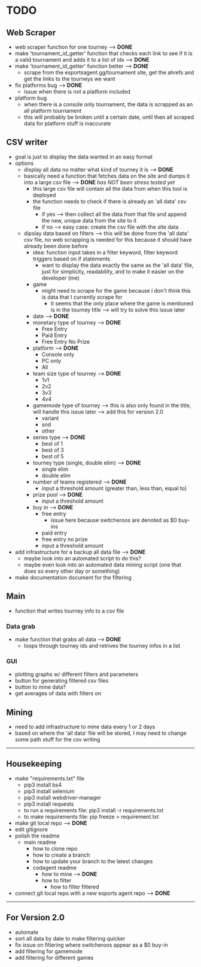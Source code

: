 # TODO

## Web Scraper
- web scraper function for one tourney --> **DONE**
- make 'tournament_id_getter' function that checks each link to see if it is a valid tournament and adds it to a list of ids --> **DONE**
- make 'tournament_id_getter' function better --> **DONE**
    - scrape from the esportsagent.gg/tournament site, get the ahrefs and get the links to the tourneys we want
- fix platforms bug --> **DONE** 
    - issue when there is not a platform included
- platform bug 
    - when there is a console only tournament, the data is scrapped as an all platform tournament
    - this will probably be broken until a certain date, until then all scraped data for platform stuff is inaccurate

## CSV writer
- goal is just to display the data wanted in an easy format
- options
    - display all data no matter what kind of tourney it is --> **DONE**
    - basically need a function that fetches data on the site and dumps it into a large csv file --> **DONE** *has NOT been stress tested yet*
        - this large csv file will contain all the data from when this tool is deployed
        - the function needs to check if there is already an 'all data' csv file
            - if yes --> then collect all the data from that file and append the new, unique data from the site to it
            - if no --> easy case: create the csv file with the site data 
    - dipslay data based on filters --> this will be done from the 'all data' csv file, no web scrapping is needed for this because it should have already been done before
        - idea: function input takes in a filter keyword, filter keyword triggers based on if statements
            - want to display the data exactly the same as the 'all data' file, just for simplicity, readability, and to make it easier on the developer (me) 
        - game
            - might need to scrape for the game because i don't think this is data that I currently scrape for 
                - it seems that the only place where the game is mentioned is in the tourney title --> will try to solve this issue later
        - date --> **DONE**
        - monetary type of tourney --> **DONE**
            - Free Entry 
            - Paid Entry
            - Free Entry No Prize
        - platform --> **DONE**
            - Console only
            - PC only 
            - All
        - team size type of tourney --> **DONE**
            - 1v1
            - 2v2
            - 3v3
            - 4v4
        - gamemode type of tourney --> this is also only found in the title, will handle this issue later --> add this for version 2.0
            - variant
            - snd
            - other
        - series type --> **DONE**
            - best of 1 
            - best of 3 
            - best of 5
        - tourney type (single, double elim) --> **DONE**
            - single elim
            - double elim
        - number of teams registered --> **DONE**
            - input a threshold amount (greater than, less than, equal to)
        - prize pool --> **DONE**
            - input a threshold amount
        - buy in --> **DONE**
            - free entry
                - issue here because switcheroos are denoted as $0 buy-ins
            - paid entry 
            - free entry no prize
            - input a threshold amount 
- add infrastructure for a backup all data file --> **DONE**
    - maybe look into an automated script to do this? 
    - maybe even look into an automated data mining script (one that does so every other day or something)
- make documentation document for the filtering



## Main
- function that writes tourney info to a csv file

### Data grab
- make function that grabs all data --> **DONE**
    - loops through tourney ids and retrives the tourney infos in a list  
    
### GUI
- plotting graphs w/ different filters and parameters
- button for generating filtered csv files 
- button to mine data? 
- get averages of data with filters on 

## Mining 
- need to add infrastructure to mine data every 1 or 2 days 
- based on where the 'all data' file will be stored, I may need to change some path stuff for the csv writing 


---
## Housekeeping
- make "requirements.txt" file
    - pip3  install bs4
    - pip3  install selenium
    - pip3  install webdriver-manager
    - pip3 install requests
    - to run a requirements file: pip3 install -r requirements.txt
    - to make requirements file: pip freeze > requirement.txt
- make git local repo --> **DONE**
- edit gitignore
- polish the readme 
    - main readme 
        - how to clone repo
        - how to create a branch 
        - how to update your branch to the latest changes
        - codagent readme 
            - how to mine --> **DONE**
            - how to filter
                - how to filter filtered 
- connect git local repo with a new esports agent repo --> **DONE**

--- 
## For Version 2.0
- automate 
- sort all data by date to make filtering quicker 
- fix issue on filtering where switcheroos appear as a $0 buy-in
- add filtering for gamemode
- add filtering for different games
